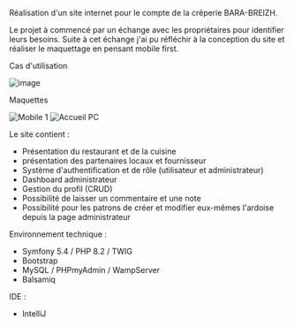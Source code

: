 Réalisation d'un site internet pour le compte de la crêperie BARA-BREIZH.

Le projet à commencé par un échange avec les propriétaires pour identifier leurs besoins.
Suite à cet échange j'ai pu réfléchir à la conception du site et réaliser le maquettage en pensant mobile first.

Cas d'utilisation

![image](https://github.com/JeremyLarcher/Bara-Breizh/assets/121985653/e16b2dd3-b05c-4388-b563-7b842d6b7f4d)

Maquettes

![Mobile 1](https://github.com/JeremyLarcher/Bara-Breizh/assets/121985653/64d7b651-8d29-45ae-b56a-860b21d908d0)
![Accueil PC](https://github.com/JeremyLarcher/Bara-Breizh/assets/121985653/0d1d9bd4-ddfc-4abd-89a9-f3367af6ea2d)



Le site contient :
  - Présentation du restaurant et de la cuisine
  - présentation des partenaires locaux et fournisseur
  - Système d'authentification et de rôle (utilisateur et administrateur)
  - Dashboard administrateur
  - Gestion du profil (CRUD)
  - Possibilité de laisser un commentaire et une note
  - Possibilité pour les patrons de créer et modifier eux-mêmes l'ardoise depuis la page administrateur

Environnement technique : 
  - Symfony 5.4 / PHP 8.2 / TWIG
  - Bootstrap
  - MySQL / PHPmyAdmin / WampServer
  - Balsamiq

IDE :
  - IntelliJ
